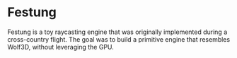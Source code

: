# Festung
Festung is a toy raycasting engine that was originally implemented during a cross-country flight. The goal was to build a primitive engine that resembles Wolf3D, without leveraging the GPU.
